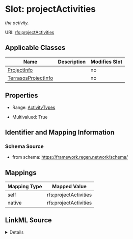 

# Slot: projectActivities


_the activity._





URI: [rfs:projectActivities](https://framework.regen.network/schema/projectActivities)



<!-- no inheritance hierarchy -->





## Applicable Classes

| Name | Description | Modifies Slot |
| --- | --- | --- |
| [ProjectInfo](ProjectInfo.md) |  |  no  |
| [TerrasosProjectInfo](TerrasosProjectInfo.md) |  |  no  |







## Properties

* Range: [ActivityTypes](ActivityTypes.md)

* Multivalued: True





## Identifier and Mapping Information







### Schema Source


* from schema: https://framework.regen.network/schema/




## Mappings

| Mapping Type | Mapped Value |
| ---  | ---  |
| self | rfs:projectActivities |
| native | rfs:projectActivities |




## LinkML Source

<details>
```yaml
name: projectActivities
description: the activity.
from_schema: https://framework.regen.network/schema/
rank: 1000
slot_uri: rfs:projectActivities
alias: projectActivities
domain_of:
- ProjectInfo
range: ActivityTypes
multivalued: true

```
</details>